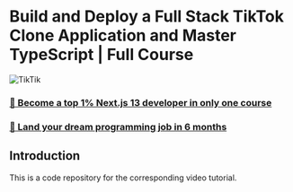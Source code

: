 # Build and Deploy a Full Stack TikTok Clone Application and Master TypeScript | Full Course
![TikTik](https://i.ibb.co/w7WyFJG/Tik-Tok-Clone-Thumbnail-2.png)

### [🌟 Become a top 1% Next.js 13 developer in only one course](https://jsmastery.pro/next13)
### [🚀 Land your dream programming job in 6 months](https://jsmastery.pro/masterclass)

## Introduction
This is a code repository for the corresponding video tutorial.
